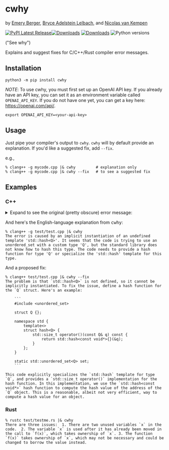 # cwhy

by [Emery Berger](https://emeryberger.com), [Bryce Adelstein Lelbach](https://twitter.com/blelbach?lang=en), and [Nicolas van Kempen](https://nvankempen.com/)

[![PyPI Latest Release](https://img.shields.io/pypi/v/cwhy.svg)](https://pypi.org/project/cwhy/)[![Downloads](https://pepy.tech/badge/cwhy)](https://pepy.tech/project/cwhy) [![Downloads](https://pepy.tech/badge/cwhy/month)](https://pepy.tech/project/cwhy) ![Python versions](https://img.shields.io/pypi/pyversions/cwhy.svg?style=flat-square)

("See why")

Explains and suggest fixes for C/C++/Rust compiler error messages.

## Installation

```
python3 -m pip install cwhy
```

*NOTE*: To use cwhy, you must first set up an OpenAI API key. If you
already have an API key, you can set it as an environment variable
called `OPENAI_API_KEY`. If you do not have one yet,
you can get a key here: https://openai.com/api/.

```
export OPENAI_API_KEY=<your-api-key>
```

## Usage

Just pipe your compiler's output to `cwhy`. `cwhy` will by default provide an explanation. If you'd like a suggested fix, add `--fix`.

e.g.,

```
% clang++ -g mycode.cpp |& cwhy         # explanation only
% clang++ -g mycode.cpp |& cwhy --fix   # to see a suggested fix
```

## Examples

### C++

<details>
<summary>
Expand to see the original (pretty obscure) error message:
</summary>

```
In file included from test/test.cpp:1:
In file included from /Applications/Xcode.app/Contents/Developer/Platforms/MacOSX.platform/Developer/SDKs/MacOSX.sdk/usr/include/c++/v1/unordered_set:391:
In file included from /Applications/Xcode.app/Contents/Developer/Platforms/MacOSX.platform/Developer/SDKs/MacOSX.sdk/usr/include/c++/v1/__functional/is_transparent.h:14:
/Applications/Xcode.app/Contents/Developer/Platforms/MacOSX.platform/Developer/SDKs/MacOSX.sdk/usr/include/c++/v1/type_traits:1838:38: error: implicit instantiation of undefined template 'std::hash<Q>'
    : public integral_constant<bool, __is_empty(_Tp)> {};
                                     ^
/Applications/Xcode.app/Contents/Developer/Platforms/MacOSX.platform/Developer/SDKs/MacOSX.sdk/usr/include/c++/v1/__memory/compressed_pair.h:34:15: note: in instantiation of template class 'std::is_empty<std::hash<Q> >' requested here
              is_empty<_Tp>::value && !__libcpp_is_final<_Tp>::value>
              ^
/Applications/Xcode.app/Contents/Developer/Platforms/MacOSX.platform/Developer/SDKs/MacOSX.sdk/usr/include/c++/v1/__memory/compressed_pair.h:110:35: note: in instantiation of default argument for '__compressed_pair_elem<std::hash<Q>, 1>' required here
                          private __compressed_pair_elem<_T2, 1> {
                                  ^~~~~~~~~~~~~~~~~~~~~~~~~~~~~~
/Applications/Xcode.app/Contents/Developer/Platforms/MacOSX.platform/Developer/SDKs/MacOSX.sdk/usr/include/c++/v1/__hash_table:961:59: note: in instantiation of template class 'std::__compressed_pair<unsigned long, std::hash<Q> >' requested here
    __compressed_pair<size_type, hasher>                  __p2_;
                                                          ^
/Applications/Xcode.app/Contents/Developer/Platforms/MacOSX.platform/Developer/SDKs/MacOSX.sdk/usr/include/c++/v1/unordered_set:428:13: note: in instantiation of template class 'std::__hash_table<Q, std::hash<Q>, std::equal_to<Q>, std::allocator<Q> >' requested here
    __table __table_;
            ^
test/test.cpp:3:30: note: in instantiation of template class 'std::unordered_set<Q>' requested here
static std::unordered_set<Q> set;
                             ^
/Applications/Xcode.app/Contents/Developer/Platforms/MacOSX.platform/Developer/SDKs/MacOSX.sdk/usr/include/c++/v1/__memory/shared_ptr.h:1710:50: note: template is declared here
template <class _Tp> struct _LIBCPP_TEMPLATE_VIS hash;
                                                 ^
1 error generated.
```
</details>

And here's the English-language explanation from <tt>cwhy</tt>:

```
% clang++ -g test/test.cpp |& cwhy
The error is caused by an implicit instantiation of an undefined
template 'std::hash<Q>'. It seems that the code is trying to use an
unordered_set with a custom type 'Q', but the standard library does
not know how to hash this type. The code needs to provide a hash
function for type 'Q' or specialize the 'std::hash' template for this
type.
```

And a proposed fix:

```
% clang++ test/test.cpp |& cwhy --fix
The problem is that `std::hash<Q>` is not defined, so it cannot be
implicitly instantiated. To fix the issue, define a hash function for
the `Q` struct. Here's an example:

    ```
    #include <unordered_set>

    struct Q {};

    namespace std {
        template<>
        struct hash<Q> {
            std::size_t operator()(const Q& q) const {
                return std::hash<const void*>{}(&q);
            }
        };
    }

    static std::unordered_set<Q> set;
    ```

This code explicitly specializes the `std::hash` template for type
`Q`, and provides a `std::size_t operator()` implementation for the
hash function. In this implementation, we use the `std::hash<const
void*>` hash function to compute the hash value of the address of the
`Q` object. This is a reasonable, albeit not very efficient, way to
compute a hash value for an object.
```



### Rust

```
% rustc test/testme.rs |& cwhy  
There are three issues:  1. There are two unused variables `x` in the
code.  2. The variable `x` is used after it has already been moved in
the call to `f(x)`, which takes ownership of `x`. 3. The function
`f(x)` takes ownership of `x`, which may not be necessary and could be
changed to borrow the value instead.
```
